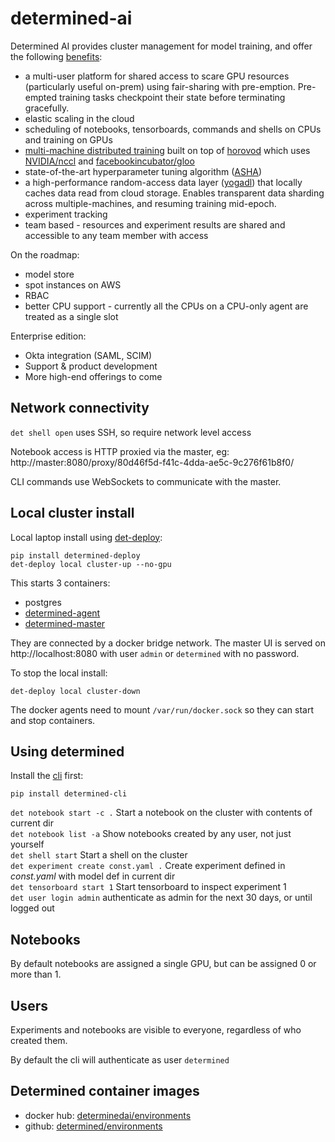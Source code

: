 # determined-ai

Determined AI provides cluster management for model training, and offer the following [benefits](https://docs.determined.ai/latest/topic-guides/benefits-of-determined.html):

- a multi-user platform for shared access to scare GPU resources (particularly useful on-prem) using fair-sharing with pre-emption. Pre-empted training tasks checkpoint their state before terminating gracefully.
- elastic scaling in the cloud
- scheduling of notebooks, tensorboards, commands and shells on CPUs and training on GPUs
- [multi-machine distributed training](https://docs.determined.ai/latest/topic-guides/effective-distributed-training.html#effective-distributed-training) built on top of [horovod](https://github.com/horovod/horovod) which uses [NVIDIA/nccl](https://github.com/NVIDIA/nccl) and [facebookincubator/gloo](https://github.com/facebookincubator/gloo)
- state-of-the-art hyperparameter tuning algorithm ([ASHA](https://arxiv.org/abs/1810.05934))
- a high-performance random-access data layer ([yogadl](https://docs.determined.ai/latest/how-to/data-layer.html)) that locally caches data read from cloud storage. Enables transparent data sharding across multiple-machines, and resuming training mid-epoch.
- experiment tracking
- team based - resources and experiment results are shared and accessible to any team member with access

On the roadmap:

- model store
- spot instances on AWS
- RBAC
- better CPU support - currently all the CPUs on a CPU-only agent are treated as a single slot

Enterprise edition:

- Okta integration (SAML, SCIM)
- Support & product development
- More high-end offerings to come

## Network connectivity

`det shell open` uses SSH, so require network level access

Notebook access is HTTP proxied via the master, eg: http://master:8080/proxy/80d46f5d-f41c-4dda-ae5c-9c276f61b8f0/

CLI commands use WebSockets to communicate with the master.

## Local cluster install

Local laptop install using [det-deploy](https://docs.determined.ai/latest/how-to/installation/deploy.html):

```shell
pip install determined-deploy
det-deploy local cluster-up --no-gpu
```

This starts 3 containers:

- postgres
- [determined-agent](https://github.com/determined-ai/determined/tree/master/agent)
- [determined-master](https://github.com/determined-ai/determined/tree/master/master)

They are connected by a docker bridge network.
The master UI is served on http://localhost:8080 with user `admin` or `determined` with no password.

To stop the local install:

```shell
det-deploy local cluster-down
```

The docker agents need to mount `/var/run/docker.sock` so they can start and stop containers.

## Using determined

Install the [cli](https://github.com/determined-ai/determined/tree/master/cli) first:

```shell
pip install determined-cli
```

`det notebook start -c .` Start a notebook on the cluster with contents of current dir  
`det notebook list -a` Show notebooks created by any user, not just yourself  
`det shell start` Start a shell on the cluster  
`det experiment create const.yaml .` Create experiment defined in _const.yaml_ with model def in current dir  
`det tensorboard start 1` Start tensorboard to inspect experiment 1  
`det user login admin` authenticate as admin for the next 30 days, or until logged out

## Notebooks

By default notebooks are assigned a single GPU, but can be assigned 0 or more than 1.

## Users

Experiments and notebooks are visible to everyone, regardless of who created them.

By default the cli will authenticate as user `determined`

## Determined container images

- docker hub: [determinedai/environments](https://hub.docker.com/r/determinedai/environments/tags)
- github: [determined/environments](https://github.com/determined-ai/environments)
